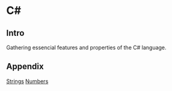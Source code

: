 # C#

## Intro
Gathering essencial features and properties of the C# language.

## Appendix
<a href="Strings.md">Strings</a>
<a href="Numbers.md">Numbers</a>
